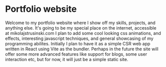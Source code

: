 # Portfolio website
Welcome to my portfolio website where I show off my skills, projects, and anything else.
It's going to be my special place on the internet, accessible at mikolajstrusinski.com
I plan to add some cool looking css animations, and effects, interesting javascript techniques, and general showcasing of my programming abilites.
Initially I plan to have it as a simple CSR web app written in React using Vite as the bundler.
Perhaps in the future the site will offer some more advanced features like support for blogs, some user interaction etc, but for now, it will just be a simple static site.
